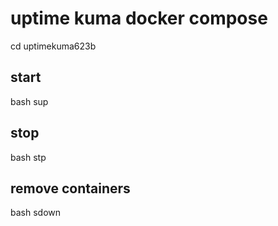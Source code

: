 
# uptime kuma docker compose

cd uptimekuma623b

## start

bash sup

## stop

bash stp

## remove containers

bash sdown


